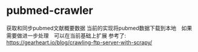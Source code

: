 # pubmed-crawler
获取和同步pubmed文献概要数据
当前的实现将pubmed数据下载到本地　如果需要做进一步处理　可以在当前基础上扩展
参考了:
https://gearheart.io/blog/crawling-ftp-server-with-scrapy/
